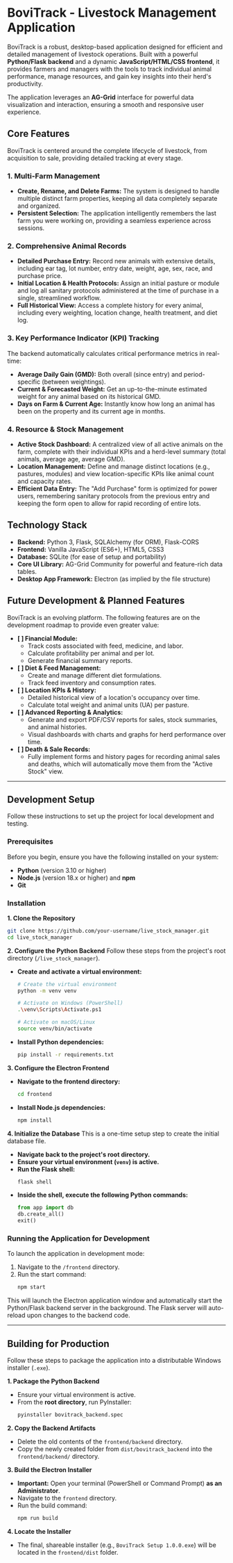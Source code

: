 

# BoviTrack - Livestock Management Application

BoviTrack is a robust, desktop-based application designed for efficient and detailed management of livestock operations. Built with a powerful **Python/Flask backend** and a dynamic **JavaScript/HTML/CSS frontend**, it provides farmers and managers with the tools to track individual animal performance, manage resources, and gain key insights into their herd's productivity.

The application leverages an **AG-Grid** interface for powerful data visualization and interaction, ensuring a smooth and responsive user experience.



## Core Features

BoviTrack is centered around the complete lifecycle of livestock, from acquisition to sale, providing detailed tracking at every stage.

### 1. Multi-Farm Management
*   **Create, Rename, and Delete Farms:** The system is designed to handle multiple distinct farm properties, keeping all data completely separate and organized.
*   **Persistent Selection:** The application intelligently remembers the last farm you were working on, providing a seamless experience across sessions.

### 2. Comprehensive Animal Records
*   **Detailed Purchase Entry:** Record new animals with extensive details, including ear tag, lot number, entry date, weight, age, sex, race, and purchase price.
*   **Initial Location & Health Protocols:** Assign an initial pasture or module and log all sanitary protocols administered at the time of purchase in a single, streamlined workflow.
*   **Full Historical View:** Access a complete history for every animal, including every weighting, location change, health treatment, and diet log.

### 3. Key Performance Indicator (KPI) Tracking
The backend automatically calculates critical performance metrics in real-time:
*   **Average Daily Gain (GMD):** Both overall (since entry) and period-specific (between weightings).
*   **Current & Forecasted Weight:** Get an up-to-the-minute estimated weight for any animal based on its historical GMD.
*   **Days on Farm & Current Age:** Instantly know how long an animal has been on the property and its current age in months.

### 4. Resource & Stock Management
*   **Active Stock Dashboard:** A centralized view of all active animals on the farm, complete with their individual KPIs and a herd-level summary (total animals, average age, average GMD).
*   **Location Management:** Define and manage distinct locations (e.g., pastures, modules) and view location-specific KPIs like animal count and capacity rates.
*   **Efficient Data Entry:** The "Add Purchase" form is optimized for power users, remembering sanitary protocols from the previous entry and keeping the form open to allow for rapid recording of entire lots.

## Technology Stack

*   **Backend:** Python 3, Flask, SQLAlchemy (for ORM), Flask-CORS
*   **Frontend:** Vanilla JavaScript (ES6+), HTML5, CSS3
*   **Database:** SQLite (for ease of setup and portability)
*   **Core UI Library:** AG-Grid Community for powerful and feature-rich data tables.
*   **Desktop App Framework:** Electron (as implied by the file structure)

## Future Development & Planned Features

BoviTrack is an evolving platform. The following features are on the development roadmap to provide even greater value:

*   **[ ] Financial Module:**
    *   Track costs associated with feed, medicine, and labor.
    *   Calculate profitability per animal and per lot.
    *   Generate financial summary reports.
*   **[ ] Diet & Feed Management:**
    *   Create and manage different diet formulations.
    *   Track feed inventory and consumption rates.
*   **[ ] Location KPIs & History:**
    *   Detailed historical view of a location's occupancy over time.
    *   Calculate total weight and animal units (UA) per pasture.
*   **[ ] Advanced Reporting & Analytics:**
    *   Generate and export PDF/CSV reports for sales, stock summaries, and animal histories.
    *   Visual dashboards with charts and graphs for herd performance over time.
*   **[ ] Death & Sale Records:**
    *   Fully implement forms and history pages for recording animal sales and deaths, which will automatically move them from the "Active Stock" view.

---

## Development Setup

Follow these instructions to set up the project for local development and testing.

### Prerequisites

Before you begin, ensure you have the following installed on your system:
*   **Python** (version 3.10 or higher)
*   **Node.js** (version 18.x or higher) and **npm**
*   **Git**

### Installation

**1. Clone the Repository**
```bash
git clone https://github.com/your-username/live_stock_manager.git
cd live_stock_manager
```

**2. Configure the Python Backend**
Follow these steps from the project's root directory (`/live_stock_manager`).

*   **Create and activate a virtual environment:**
    ```bash
    # Create the virtual environment
    python -m venv venv

    # Activate on Windows (PowerShell)
    .\venv\Scripts\Activate.ps1

    # Activate on macOS/Linux
    source venv/bin/activate
    ```

*   **Install Python dependencies:**
    ```bash
    pip install -r requirements.txt
    ```

**3. Configure the Electron Frontend**

*   **Navigate to the frontend directory:**
    ```bash
    cd frontend
    ```
*   **Install Node.js dependencies:**
    ```bash
    npm install
    ```

**4. Initialize the Database**
This is a one-time setup step to create the initial database file.

*   **Navigate back to the project's root directory.**
*   **Ensure your virtual environment (`venv`) is active.**
*   **Run the Flask shell:**
    ```bash
    flask shell
    ```
*   **Inside the shell, execute the following Python commands:**
    ```python
    from app import db
    db.create_all()
    exit()
    ```

### Running the Application for Development

To launch the application in development mode:

1.  Navigate to the `/frontend` directory.
2.  Run the start command:
    ```bash
    npm start
    ```
This will launch the Electron application window and automatically start the Python/Flask backend server in the background. The Flask server will auto-reload upon changes to the backend code.

---

## Building for Production

Follow these steps to package the application into a distributable Windows installer (`.exe`).

**1. Package the Python Backend**
*   Ensure your virtual environment is active.
*   From the **root directory**, run PyInstaller:
    ```bash
    pyinstaller bovitrack_backend.spec
    ```

**2. Copy the Backend Artifacts**
*   Delete the old contents of the `frontend/backend` directory.
*   Copy the newly created folder from `dist/bovitrack_backend` into the `frontend/backend/` directory.

**3. Build the Electron Installer**
*   **Important:** Open your terminal (PowerShell or Command Prompt) **as an Administrator**.
*   Navigate to the `frontend` directory.
*   Run the build command:
    ```bash
    npm run build
    ```

**4. Locate the Installer**
*   The final, shareable installer (e.g., `BoviTrack Setup 1.0.0.exe`) will be located in the `frontend/dist` folder.
